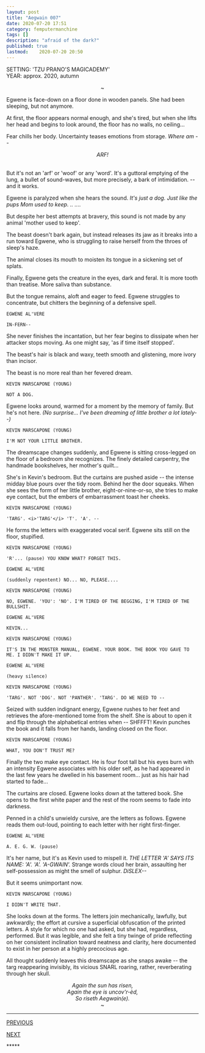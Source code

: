 ```yaml
---
layout: post
title: "Aegwain 007"
date: 2020-07-20 17:51
category: femputermanchine
tags: []
description: "afraid of the dark?"
published: true
lastmod:	2020-07-20 20:50
---
```

[//]: # ( 7/20/20  -added)

SETTING: 'TZU PRANO'S MAGICADEMY'<br/>
YEAR: approx. 2020, autumn

<center>~</center>

Egwene is face-down on a floor done in wooden panels. She had been sleeping, but not anymore.

At first, the floor appears normal enough, and she's tired, but when she lifts her head and begins to look around, the floor has no walls, no ceiling...

Fear chills her body. Uncertainty teases emotions from storage. <i>Where am --</i>

<center><i>ARF!</i></center><br/>

But it's not an 'arf' or 'woof' or any 'word'. It's a guttoral emptying of the lung, a bullet of sound-waves, but more precisely, a bark of intimidation. -- and it works.

Egwene is paralyzed when she hears the sound. <i>It's just a dog. Just like the pups Mom used to keep. .. ....</i>

But despite her best attempts at bravery, this sound is not made by any animal 'mother used to keep'. 

The beast doesn't bark again, but instead releases its jaw as it breaks into a run toward Egwene, who is struggling to raise herself from the throes of sleep's haze.

The animal closes its mouth to moisten its tongue in a sickening set of splats.

Finally, Egwene gets the creature in the eyes, dark and feral. It is more tooth than treatise. More saliva than substance.

But the tongue remains, aloft and eager to feed. Egwene struggles to concentrate, but chitters the beginning of a defensive spell.

```
EGWENE AL'VERE

IN-FERN--
```

She never finishes the incantation, but her fear begins to dissipate when her attacker stops moving. As one might say, 'as if time itself stopped'. 

The beast's hair is black and waxy, teeth smooth and glistening, more ivory than incisor.

The beast is no more real than her fevered dream.

```
KEVIN MARSCAPONE (YOUNG)

NOT A DOG.
```

Egwene looks around, warmed for a moment by the memory of family. But he's not here. <i>(No surprise... I've been dreaming of little brother a lot lately--)</i>

```
KEVIN MARSCAPONE (YOUNG)

I'M NOT YOUR LITTLE BROTHER.
```

The dreamscape changes suddenly, and Egwene is sitting cross-legged on the floor of a bedroom she recognizes. The finely detailed carpentry, the handmade bookshelves, her mother's quilt...

She's in Kevin's bedroom. But the curtains are pushed aside -- the intense midday blue pours over the tidy room. Behind her the door squeaks. When she sees the form of her little brother, eight-or-nine-or-so, she tries to make eye contact, but the embers of embarrassment toast her cheeks.

```
KEVIN MARSCAPONE (YOUNG)

'TARG'. <i>'TARG'</i> 'T'. 'A'. --
```

He forms the letters with exaggerated vocal serif. Egwene sits still on the floor, stupified.

```
KEVIN MARSCAPONE (YOUNG)

'R'... (pause) YOU KNOW WHAT? FORGET THIS. 
```

```
EGWENE AL'VERE

(suddenly repentent) NO... NO, PLEASE....
```

```
KEVIN MARSCAPONE (YOUNG)

NO, EGWENE. 'YOU': 'NO'. I'M TIRED OF THE BEGGING, I'M TIRED OF THE BULLSHIT.
```

```
EGWENE AL'VERE

KEVIN...
```

```
KEVIN MARSCAPONE (YOUNG)

IT'S IN THE MONSTER MANUAL, EGWENE. YOUR BOOK. THE BOOK YOU GAVE TO ME. I DIDN'T MAKE IT UP.
```

```
EGWENE AL'VERE

(heavy silence)
```

```
KEVIN MARSCAPONE (YOUNG)

'TARG'. NOT 'DOG'. NOT 'PANTHER'. 'TARG'. DO WE NEED TO --
```

Seized with sudden indignant energy, Egwene rushes to her feet and retrieves the afore-mentioned tome from the shelf. She is about to open it and flip through the alphabetical entries when -- SHFFFT! Kevin punches the book and it falls from her hands, landing closed on the floor.

```
KEVIN MARSCAPONE (YOUNG)

WHAT, YOU DON'T TRUST ME?
```

Finally the two make eye contact. He is four foot tall but his eyes burn with an intensity Egwene associates with his older self, as he had appeared in the last few years he dwelled in his basement room... just as his hair had started to fade...

The curtains are closed. Egwene looks down at the tattered book. She opens to the first white paper and the rest of the room seems to fade into darkness.

Penned in a child's unwieldy cursive, are the letters as follows. Egwene reads them out-loud, pointing to each letter with her right first-finger.

```
EGWENE AL'VERE

A. E. G. W. (pause)
```

It's her name, but it's as Kevin used to mispell it. <I>THE LETTER 'A' SAYS ITS NAME: 'A'. 'A'. 'A-GWAIN'.</I> Strange words cloud her brain, assaulting her self-possession as might the smell of sulphur. <i>DiSLEX--</I>

But it seems unimportant now.

```
KEVIN MARSCAPONE (YOUNG)

I DIDN'T WRITE THAT. 
```

She looks down at the forms. The letters join mechanically, lawfully, but awkwardly; the effort at cursive a superficial obfuscation of the printed letters. A style for which no one had asked, but she had, regardless, performed. But it was legible, and she felt a tiny twinge of pride reflecting on her consistent inclination toward neatness and clarity, here documented to exist in her person at a highly precocious age.

All thought suddenly leaves this dreamscape as she snaps awake -- the targ reappearing invisibly, its vicious SNARL roaring, rather, reverberating through her skull.

<center><i>Again the sun has risen,</i></center>

<center><i>Again the eye is uncov'r-èd,</i></center>

<center><i>So riseth Aegwain(e).</i></center>

<center>~</center>

*****
<div class="fpmc-nav">

<span class="fpmc-nav-prev"><a href="{{ 'egwene-vi' | prepend: site.baseurl }}">PREVIOUS</a></span>

<span class="fpmc-nav-next"><a href="{{ 'aegwain-viii' | prepend: site.baseurl }}">NEXT</a></span> 

</div>
*****
